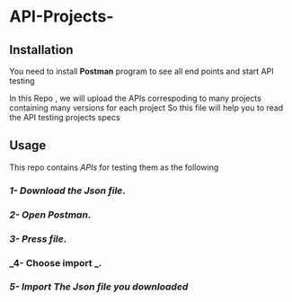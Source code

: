 # API-Projects-

## Installation

You need to install **Postman** program to see all end points and start API testing 

In this Repo , we will upload the APIs correspoding to many projects containing many versions for each project 
So this file will help you to read the API testing projects specs 



## Usage 
This repo contains *APIs* for testing them as the following  

### _1- Download the *Json* file_.
### _2- Open Postman_.
### _3- Press  file_.
### _4- Choose import _.
### _5- Import The *Json* file you downloaded_



